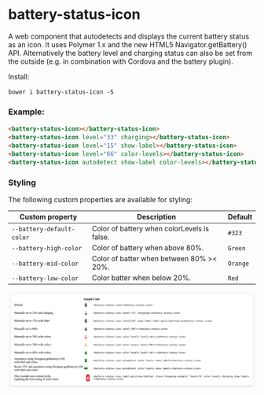 # battery-status-icon
A web component that autodetects and displays the current battery status as an icon. It uses Polymer 1.x and the new HTML5 Navigator.getBattery() API. Alternatively the battery level and charging status can also be set from the outside (e.g. in combination with Cordova and the battery plugin).

Install:
```
bower i battery-status-icon -S
```

### Example:

```html
<battery-status-icon></battery-status-icon>
<battery-status-icon level="33" charging></battery-status-icon>
<battery-status-icon level="15" show-label></battery-status-icon>
<battery-status-icon level="66" color-levels></battery-status-icon>
<battery-status-icon autodetect show-label color-levels></battery-status-icon>
```      
  ### Styling
    
  The following custom properties are available for styling:
  
Custom property | Description | Default
----------------|-------------|----------
`--battery-default-color` | Color of battery when colorLevels is false. | `#323`
`--battery-high-color` | Color of battery when above 80%. | `Green`
`--battery-mid-color` | Color of batter when between 80% >< 20%. | `Orange`
`--battery-low-color` | Color batter when below 20%. | `Red`
![Preview](https://github.com/Protoss78/battery-status-icon/raw/master/preview.png)
